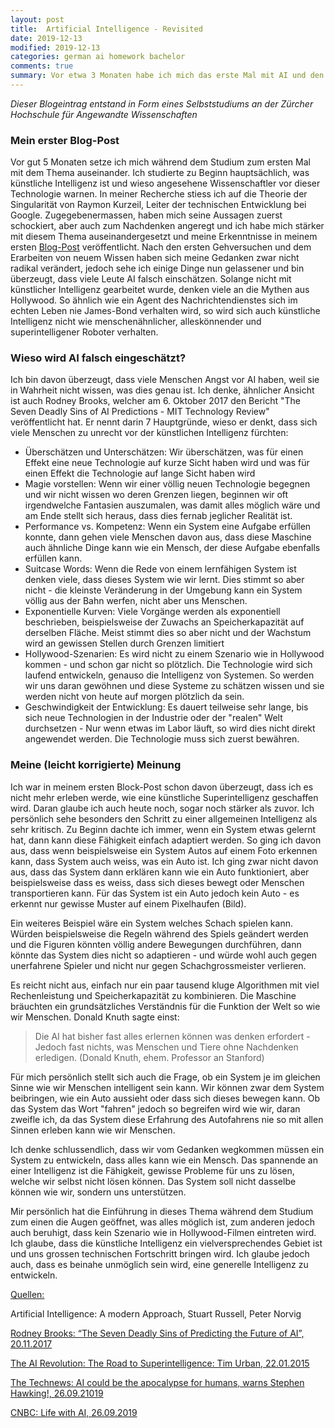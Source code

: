 ```yaml
---
layout: post
title:  Artificial Intelligence - Revisited
date: 2019-12-13
modified: 2019-12-13
categories: german ai homework bachelor
comments: true
summary: Vor etwa 3 Monaten habe ich mich das erste Mal mit AI und den dazugehörigen Risiken auseinandergesetzt. In der Zwischenzeit habe ich einiges gelernt und entsprechend eine neue Ansicht zu diesem Thema. Ich denke viele Menschen schätzen AI falsch ein - in diesem Post möchte ich erklären wieso
---
```


*Dieser Blogeintrag entstand in Form eines Selbststudiums an der Zürcher Hochschule für Angewandte Wissenschaften*

### Mein erster Blog-Post

Vor gut 5 Monaten setze ich mich während dem Studium zum ersten Mal mit dem Thema auseinander. Ich studierte zu Beginn hauptsächlich, was künstliche Intelligenz ist und wieso angesehene Wissenschaftler vor dieser Technologie warnen. In meiner Recherche stiess ich auf die Theorie der Singularität von Raymon Kurzeil, Leiter der technischen Entwicklung bei Google. Zugegebenermassen, haben mich seine Aussagen zuerst schockiert, aber auch zum Nachdenken angeregt und ich habe mich stärker mit diesem Thema auseinandergesetzt und meine Erkenntnisse in meinem ersten [Blog-Post](https://sagerpascal.github.io/ict/2019/09/26/AI/) veröffentlicht. Nach den ersten Gehversuchen und dem Erarbeiten von neuem Wissen haben sich meine Gedanken zwar nicht radikal verändert, jedoch sehe ich einige Dinge nun gelassener und bin überzeugt, dass viele Leute AI falsch einschätzen. Solange nicht mit künstlicher Intelligenz gearbeitet wurde, denken viele an die Mythen aus Hollywood. So ähnlich wie ein Agent des Nachrichtendienstes sich im echten Leben nie James-Bond verhalten wird, so wird sich auch künstliche Intelligenz nicht wie menschenähnlicher, alleskönnender und superintelligener Roboter verhalten.



### Wieso wird AI falsch eingeschätzt?

Ich bin davon überzeugt, dass viele Menschen Angst vor AI haben, weil sie in Wahrheit nicht wissen, was dies genau ist. Ich denke, ähnlicher Ansicht ist auch Rodney Brooks, welcher am 6. Oktober 2017 den Bericht "The Seven Deadly Sins of AI Predictions - MIT Technology Review" veröffentlicht hat. Er nennt darin 7 Hauptgründe, wieso er denkt, dass sich viele Menschen zu unrecht vor der künstlichen Intelligenz fürchten:

- Überschätzen und Unterschätzen: Wir überschätzen, was für einen Effekt eine neue Technologie auf kurze Sicht haben wird und was für einen Effekt die Technologie auf lange Sicht haben wird
- Magie vorstellen: Wenn wir einer völlig neuen Technologie begegnen und wir nicht wissen wo deren Grenzen liegen, beginnen wir oft irgendwelche Fantasien auszumalen, was damit alles möglich wäre und am Ende stellt sich heraus, dass dies fernab jeglicher Realität ist.
- Performance vs. Kompetenz: Wenn ein System eine Aufgabe erfüllen konnte, dann gehen viele Menschen davon aus, dass diese Maschine auch ähnliche Dinge kann wie ein Mensch, der diese Aufgabe ebenfalls erfüllen kann.
- Suitcase Words: Wenn die Rede von einem lernfähigen System ist denken viele, dass dieses System wie wir lernt. Dies stimmt so aber nicht - die kleinste Veränderung in der Umgebung kann ein System völlig aus der Bahn werfen, nicht aber uns Menschen.
- Exponentielle Kurven: Viele Vorgänge werden als exponentiell beschrieben, beispielsweise der Zuwachs an Speicherkapazität auf derselben Fläche. Meist stimmt dies so aber nicht und der Wachstum wird an gewissen Stellen durch Grenzen limitiert
- Hollywood-Szenarien: Es wird nicht zu einem Szenario wie in Hollywood kommen - und schon gar nicht so plötzlich. Die Technologie wird sich laufend entwickeln, genauso die Intelligenz von Systemen. So werden wir uns daran gewöhnen und diese Systeme zu schätzen wissen und sie werden nicht von heute auf morgen plötzlich da sein.
- Geschwindigkeit der Entwicklung: Es dauert teilweise sehr lange, bis sich neue Technologien in der Industrie oder der "realen" Welt durchsetzen - Nur wenn etwas im Labor läuft, so wird dies nicht direkt angewendet werden. Die Technologie muss sich zuerst bewähren.



### Meine (leicht korrigierte) Meinung

Ich war in meinem ersten Block-Post schon davon überzeugt, dass ich es nicht mehr erleben werde, wie eine künstliche Superintelligenz geschaffen wird. Daran glaube ich auch heute noch, sogar noch stärker als zuvor. Ich persönlich sehe besonders den Schritt zu einer allgemeinen Intelligenz als sehr kritisch. Zu Beginn dachte ich immer, wenn ein System etwas gelernt hat, dann kann diese Fähigkeit einfach adaptiert werden. So ging ich davon aus, dass wenn beispielsweise ein System Autos auf einem Foto erkennen kann, dass System auch weiss, was ein Auto ist. Ich ging zwar nicht davon aus, dass das System dann erklären kann wie ein Auto funktioniert, aber beispielsweise dass es weiss, dass sich dieses bewegt oder Menschen transportieren kann. Für das System ist ein Auto jedoch kein Auto - es erkennt nur gewisse Muster auf einem Pixelhaufen (Bild).

Ein weiteres Beispiel wäre ein System welches Schach spielen kann. Würden beispielsweise die Regeln während des Spiels geändert werden und die Figuren könnten völlig andere Bewegungen durchführen, dann könnte das System dies nicht so adaptieren - und würde wohl auch gegen unerfahrene Spieler und nicht nur gegen Schachgrossmeister verlieren.

Es reicht nicht aus, einfach nur ein paar tausend kluge Algorithmen mit viel Rechenleistung und Speicherkapazität zu kombinieren. Die Maschine bräuchten ein grundsätzliches Verständnis für die Funktion der Welt so wie wir Menschen. Donald Knuth sagte einst:

> Die AI hat bisher fast alles erlernen können was denken erfordert - Jedoch fast nichts, was Menschen und Tiere ohne Nachdenken erledigen. (Donald Knuth, ehem. Professor an Stanford)

Für mich persönlich stellt sich auch die Frage, ob ein System je im gleichen Sinne wie wir Menschen intelligent sein kann. Wir können zwar dem System beibringen, wie ein Auto aussieht oder dass sich dieses bewegen kann. Ob das System das Wort "fahren" jedoch so begreifen wird wie wir, daran zweifle ich, da das System diese Erfahrung des Autofahrens nie so mit allen Sinnen erleben kann wie wir Menschen.

Ich denke schlussendlich, dass wir vom Gedanken wegkommen müssen ein System zu entwickeln, dass alles kann wie ein Mensch. Das spannende an einer Intelligenz ist die Fähigkeit, gewisse Probleme für uns zu lösen, welche wir selbst nicht lösen können. Das System soll nicht dasselbe können wie wir, sondern uns unterstützen. 

Mir persönlich hat die Einführung in dieses Thema während dem Studium zum einen die Augen geöffnet, was alles möglich ist, zum anderen jedoch auch beruhigt, dass kein Szenario wie in Hollywood-Filmen eintreten wird. Ich glaube, dass die künstliche Intelligenz ein vielversprechendes Gebiet ist und uns grossen technischen Fortschritt bringen wird. Ich glaube jedoch auch, dass es beinahe unmöglich sein wird, eine generelle Intelligenz zu entwickeln. 







<u>Quellen:</u>

Artificial Intelligence: A modern Approach, Stuart Russell, Peter Norvig

[Rodney Brooks: “The Seven Deadly Sins of Predicting the Future of AI”, 20.11.2017](http://rodneybrooks.com/the-seven-deadly-sins-of-predicting-the-future-of-ai/)

[The AI Revolution: The Road to Superintelligence: Tim Urban, 22.01.2015](https://waitbutwhy.com/2015/01/artificial-intelligence-revolution-1.html)

[The Technews: AI could be the apocalypse for humans, warns Stephen Hawking!, 26.09.21019](http://thetechnews.com/2016/10/20/ai-could-be-the-apocalypse-for-humans-warned-by-stephen-hawking/)

[CNBC: Life with AI, 26.09.2019](https://www.cnbc.com/2018/03/13/elon-musk-at-sxsw-a-i-is-more-dangerous-than-nuclear-weapons.html)









